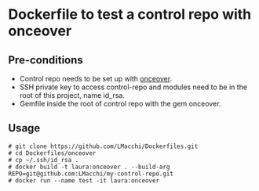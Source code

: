 # Dockerfile to test a control repo with onceover

## Pre-conditions
- Control repo needs to be set up with [onceover](https://github.com/dylanratcliffe/onceover).
- SSH private key to access control-repo and modules need to be in the root of this project, name id_rsa.
- Gemfile inside the root of control repo with the gem onceover.

## Usage

```
# git clone https://github.com/LMacchi/Dockerfiles.git
# cd Dockerfiles/onceover
# cp ~/.ssh/id_rsa .
# docker build -t laura:onceover . --build-arg REPO=git@github.com:LMacchi/my-control-repo.git
# docker run --name test -it laura:onceover
```

